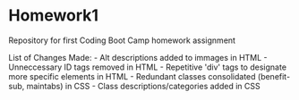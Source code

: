 # Homework1
Repository for first Coding Boot Camp homework assignment

List of Changes Made:
    - Alt descriptions added to immages in HTML
    - Unneccessary ID tags removed in HTML
    - Repetitive 'div' tags to designate more specific elements in HTML
    - Redundant classes consolidated (benefit-sub, maintabs) in CSS
    - Class descriptions/categories added in CSS